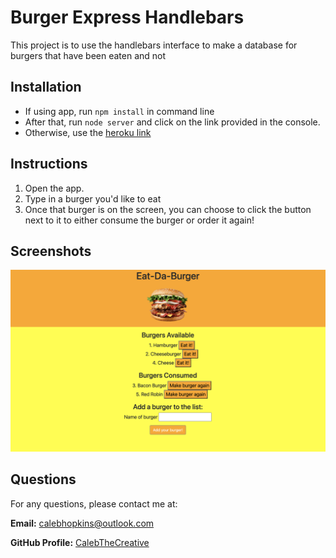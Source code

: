 # Burger Express Handlebars

This project is to use the handlebars interface to make a database for burgers that have been eaten and not

## Installation

* If using app, run `npm install` in command line
* After that, run `node server` and click on the link provided in the console.
* Otherwise, use the [heroku link](https://blooming-sierra-90194.herokuapp.com/burgers)

## Instructions
1) Open the app.
2) Type in a burger you'd like to eat
3) Once that burger is on the screen, you can choose to click the button next to it to either consume the burger or order it again!

## Screenshots
![Screenshot 1](SS1.jpg)

## Questions

For any questions, please contact me at:

**Email:** calebhopkins@outlook.com

**GitHub Profile:** [CalebTheCreative]("https://github.com/CalebTheCreative")